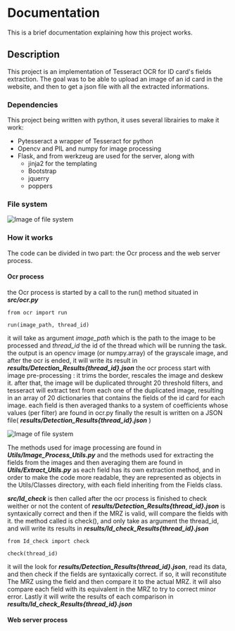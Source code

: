 # Documentation

This is a brief documentation explaining how this project works.

## Description

This project is an implementation of Tesseract OCR for ID card's fields extraction. The goal was to be able to upload an image of an id card in the website,
and then to get a json file with all the extracted informations.

### Dependencies
This project being written with python, it uses several librairies to make it work:

- Pytesseract a wrapper of Tesseract for python
- Opencv and PIL and numpy for image processing 
- Flask, and from werkzeug are used for the server, along with
  - jinja2 for the templating
  - Bootstrap
  - jquerry
  - poppers

### File system

![Image of file system](https://github.com/youssef-e/Pytesseract-Opencv/blob/master/Documentation/images/fileSysteme.png)

### How it works

The code can be divided in two part: the Ocr process and the web server process.

#### Ocr process

the Ocr process is started by a call to the run() method situated in __*src/ocr.py*__

```
from ocr import run

run(image_path, thread_id)
```
it will take as argument *image_path* which is the path to the image to be processed and *thread_id* the id of the thread which will be running the task. the output is an opencv image (or numpy.array) of the grayscale image, and after the ocr is ended, it will write its result in __*results/Detection_Results{thread_id}.json*__
the ocr process start with image pre-processing : it trims the border, rescales the image and deskew it. after that, the image will be duplicated throught 20 threshold filters, and tesseract will extract text from each one of the duplicated image, resulting in an array of 20 dictionaries that contains the fields of the id card for each image. each field is then averaged thanks to a system of coefficients whose values (per filter) are found in ocr.py
finally the result is written on a JSON file( __*results/Detection_Results{thread_id}.json*__ )

![Image of file system](https://github.com/youssef-e/Pytesseract-Opencv/blob/master/Documentation/images/schema1.png)

The methods used for image processing are found in __*Utils/Image_Process_Utils.py*__ and the methods used for extracting the fields from the images and then averaging them are found in __*Utils/Extract_Utils.py*__
as each field has its own extraction method, and in order to make the code more readable, they are represented as objects in the Utils/Classes directory, with each field inheriting from the Fields class.

__*src/Id_check*__ is then called after the ocr process is finished to check weither or not the content of __*results/Detection_Results{thread_id}.json*__ is syntaxically correct and then if the MRZ is valid, will compare the fields with it.
the method called is check(), and only take as argument the thread_id, and will write its results in __*results/Id_check_Results{thread_id}.json*__
```
from Id_check import check

check(thread_id)
```
it will the look for __*results/Detection_Results{thread_id}.json*__, read its data, and then check if the fields are syntaxically correct. if so, it will reconstitute The MRZ using the field and then compare it to the actual MRZ. it will also compare each field with its equivalent in the MRZ to try to correct minor error. Lastly it will write the results of each comparison in __*results/Id_check_Results{thread_id}.json*__

#### Web server process
